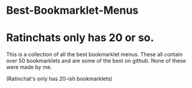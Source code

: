 # Best-Bookmarklet-Menus
# Ratinchats only has 20 or so.
This is a collection of all the best bookmarklet menus. These all contain over 50 bookmarklets
and are some of the best on github. None of these were made by me.

(Ratinchat's only has 20-ish bookmarklets) 

